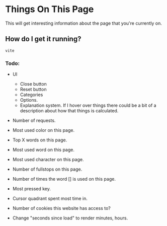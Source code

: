 # Things On This Page

This will get interesting information about the page that you're currently on.

## How do I get it running?

```
vite
```

### Todo:

- UI

  - Close button
  - Reset button
  - Categories
  - Options.
  - Explanation system. If I hover over things there could be a bit of a description about how that things is calculated.

- Number of requests.
- Most used color on this page.
- Top X words on this page.
- Most used word on this page.
- Most used character on this page.
- Number of fullstops on this page.
- Number of times the word [] is used on this page.
- Most pressed key.
- Cursor quadrant spent most time in.
- Number of cookies this website has access to?
- Change "seconds since load" to render minutes, hours.

